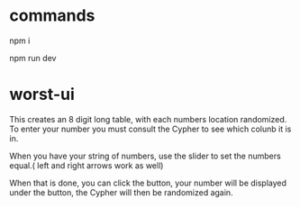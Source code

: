 # commands
npm i

npm run dev

# worst-ui
This creates an 8 digit long table, with each numbers location randomized. To enter your number you must consult the Cypher to see which colunb it is in. 

When you have your string of numbers, use the slider to set the numbers equal.( left and right arrows work as well)

When that is done, you can click the button, your number will be displayed under the button, the Cypher will then be randomized again.
